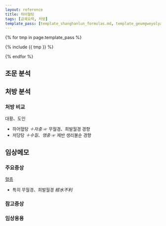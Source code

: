 ```yaml
---
layout: reference
title: 하어혈탕
tags: [금궤요략, 처방]
template_pass: [template_shanghanlun_formulas.md, template_geumgweyolyag_formulas.md, template_etc_formulas.md]
---
```


{% for tmp in page.template_pass %}

{% include {{ tmp }} %}

{% endfor %}

## 조문 분석


## 처방 분석

### 처방 비교

대황、도인
* 하어혈탕 _＋자충_ ☞ 무월경、희발월경 경향
* 저당탕 _＋수질、맹충_ ☞ 제반 생리불순 경향

## 임상메모



### 주요증상

[혈증]({{site.sympurl}}/혈증)
* 특히 무월경、희발월경 _經水不利_



### 참고증상


### 임상응용
